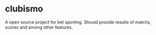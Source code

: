 # clubismo
A open source project for bet sporting. Should provide results of matchs, scores  and among other features. 
